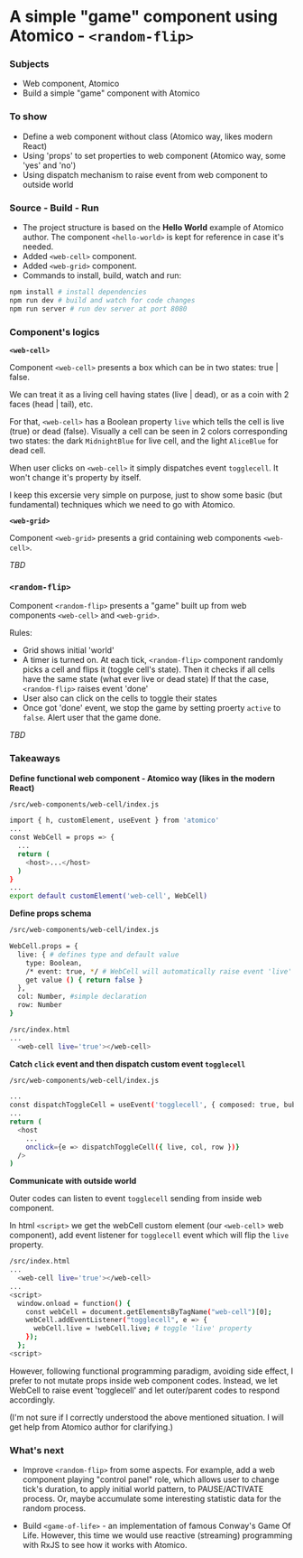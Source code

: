 # A simple "game" component using Atomico - `<random-flip>`

### Subjects

- Web component, Atomico
- Build a simple "game" component with Atomico

### To show
- Define a web component without class (Atomico way, likes modern React)
- Using 'props' to set properties to web component (Atomico way, some 'yes' and 'no')
- Using dispatch mechanism to raise event from web component to outside world

### Source - Build - Run

- The project structure is based on the **Hello World** example of Atomico author. The component `<hello-world>` is kept for reference in case it's needed.
- Added `<web-cell>` component.
- Added `<web-grid>` component.
- Commands to install, build, watch and run:

```bash
npm install # install dependencies
npm run dev # build and watch for code changes
npm run server # run dev server at port 8080
```

### Component's logics
**`<web-cell>`**

Component `<web-cell>` presents a box which can be in two states: true | false.

We can treat it as a living cell having states (live | dead), or as a coin with 2 faces (head | tail), etc. 

For that, `<web-cell>` has a Boolean property `live` which tells the cell is live (true) or dead (false). Visually a cell can be seen in 2 colors corresponding two states: the dark `MidnightBlue` for live cell, and the light `AliceBlue` for dead cell.

When user clicks on `<web-cell>` it simply dispatches event `togglecell`. It won't change it's property by itself.

I keep this excersie very simple on purpose, just to show some basic (but fundamental) techniques which we need to go with Atomico.

**`<web-grid>`**

Component `<web-grid>` presents a grid containing web components `<web-cell>`.

*TBD*

### `<random-flip>`
Component `<random-flip>` presents a "game" built up from web components `<web-cell>` and `<web-grid>`.

Rules:
- Grid shows initial 'world'
- A timer is turned on. At each tick, `<random-flip>` component randomly picks a cell and flips it (toggle cell's state).
Then it checks if all cells have the same state (what ever live or dead state)
  If that the case, `<random-flip>` raises event 'done'
- User also can click on the cells to toggle their states
- Once got 'done' event, we stop the game by setting proerty `active` to `false`.
  Alert user that the game done.


*TBD*

### Takeaways
**Define functional web component - Atomico way (likes in the modern React)**

```bash
/src/web-components/web-cell/index.js

import { h, customElement, useEvent } from 'atomico'
...
const WebCell = props => {
  ...
  return (
    <host>...</host>
  )
}
...
export default customElement('web-cell', WebCell)
```

**Define props schema**

```bash
/src/web-components/web-cell/index.js

WebCell.props = {
  live: { # defines type and default value
    type: Boolean,
    /* event: true, */ # WebCell will automatically raise event 'live' whenever the value live is changed. This feature was not used in this exercise.
    get value () { return false }
  },
  col: Number, #simple declaration
  row: Number
}

/src/index.html
...
  <web-cell live='true'></web-cell>
```

**Catch `click` event and then dispatch custom event `togglecell`**

```bash
/src/web-components/web-cell/index.js

...
const dispatchToggleCell = useEvent('togglecell', { composed: true, bubbles: true})
...
return (
  <host
    ...
    onclick={e => dispatchToggleCell({ live, col, row })}
  />
)
```

**Communicate with outside world**

Outer codes can listen to event `togglecell` sending from inside web component.

In html `<script>` we get the webCell custom element (our `<web-cell`> web component), add event listener for `togglecell` event which will flip the `live` property.

```bash
/src/index.html
...
  <web-cell live='true'></web-cell>
...
<script>
  window.onload = function() {
    const webCell = document.getElementsByTagName("web-cell")[0];
    webCell.addEventListener("togglecell", e => {
      webCell.live = !webCell.live; # toggle 'live' property
    });
  };
<script>
```

However, following functional programming paradigm, avoiding side effect, I prefer to not mutate props inside web component codes. Instead, we let WebCell to raise event 'togglecell' and let outer/parent codes to respond accordingly.

(I'm not sure if I correctly understood the above mentioned situation. I will get help from Atomico author for clarifying.)

### What's next
- Improve `<random-flip>` from some aspects.  For example, add a web component playing "control panel" role, which allows user to change tick's duration, to apply initial world pattern, to PAUSE/ACTIVATE process. Or, maybe accumulate some interesting statistic data for the random process.

- Build `<game-of-life>` - an implementation of famous Conway's Game Of Life. However, this time we would use reactive (streaming) programming with RxJS to see how it works with Atomico.

